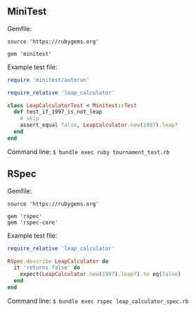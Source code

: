 ## MiniTest

Gemfile:
```
source 'https://rubygems.org'

gem 'minitest'
```

Example test file:

```ruby
require 'minitest/autorun'

require_relative 'leap_calculator'

class LeapCalculatorTest < Minitest::Test
  def test_if_1997_is_not_leap
    # skip
    assert_equal false, LeapCalculator.new(1997).leap?
  end
end
```

Command line: `$ bundle exec ruby tournament_test.rb`

## RSpec

Gemfile:
```
source 'https://rubygems.org'

gem 'rspec'
gem 'rspec-core'
```

Example test file:

```ruby
require_relative 'leap_calculator'

RSpec.describe LeapCalculator do
  it 'returns false' do
    expect(LeapCalculator.new(1997).leap?).to eq(false)
  end
end
```

Command line: `$ bundle exec rspec leap_calculator_spec.rb`
